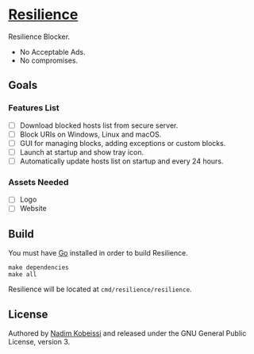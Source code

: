 # [Resilience](https://resilienceblocker.info)
Resilience Blocker.

- No Acceptable Ads.
- No compromises.

## Goals
### Features List
- [ ] Download blocked hosts list from secure server.
- [ ] Block URIs on Windows, Linux and macOS.
- [ ] GUI for managing blocks, adding exceptions or custom blocks.
- [ ] Launch at startup and show tray icon.
- [ ] Automatically update hosts list on startup and every 24 hours.

### Assets Needed
- [ ] Logo
- [ ] Website

## Build
You must have [Go](https://golang.org) installed in order to build Resilience.

```
make dependencies
make all
```

Resilience will be located at `cmd/resilience/resilience`.

## License
Authored by [Nadim Kobeissi](https://nadim.computer) and released under the GNU General Public License, version 3.